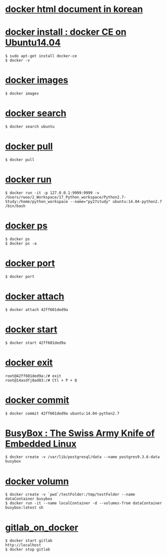 # [docker html document in korean](http://www.pyrasis.com/docker.html)

# [docker install : docker CE on Ubuntu14.04](00_docker_install.md)
```{bash}
$ sudo apt-get install docker-ce
$ docker -v
```

# [docker images](01_docker_images.md)
```{bash}
$ docker images
```

# [docker search](02_docker_search.md)
```{bash}
$ docker search ubuntu
```

# [docker pull](03_docker_pull.md)
```{bash}
$ docker pull
```

# [docker run](04_docker_run.md)
```{bash}
$ docker run -it -p 127.0.0.1:9999:9999 -v /Users/rwoo/2_Workspace/17_Python_workspace/Python2.7-Study:/home/python_workspace --name="py27study" ubuntu:14.04-python2.7 /bin/bash
```

# [docker ps](05_docker_ps.md)
```{bash}
$ docker ps
$ docker ps -a
```

# [docker port](06_docker_port.md)
```{bash}
$ docker port
```

# [docker attach](07_docker_attach.md)
```{bash}
$ docker attach 42ff601ded9a
```

# [docker start](08_docker_start.md)
```{bash}
$ docker start 42ff601ded9a
```

# [docker exit](09_docker_exit.md)
```{bash}
root@42ff601ded9a:/# exit
root@14asdfj8ad83:/# Ctl + P + Q
```

# [docker commit](10_docker_commit.md)
```{bash}
$ docker commit 42ff601ded9a ubuntu:14.04-python2.7
```

# [BusyBox : The Swiss Army Knife of Embedded Linux](11_BusyBox_on_docker.md)
```{bash}
$ docker create -v /var/lib/postgresql/data --name postgres9.3.6-data busybox
```

# [docker volumn](12_docker_volumn.md)
```{bash}
$ docker create -v `pwd`/testFolder:/tmp/testFolder --name dataContainer busybox
$ docker run -it --name localContainer -d --volumes-from dataContainer busybox:latest sh
```

# [gitlab_on_docker](13_gitlab_ce_on_docker.md)
```{bash}
$ docker start gitlab
http://localhost
$ docker stop gitlab
```
